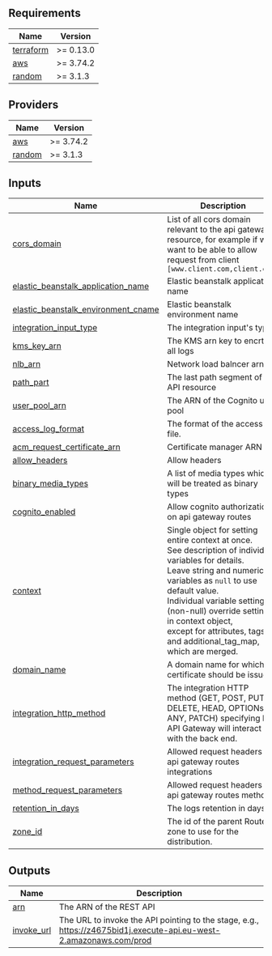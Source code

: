<!-- BEGIN_TF_DOCS -->
## Requirements

| Name | Version |
|------|---------|
| <a name="requirement_terraform"></a> [terraform](#requirement\_terraform) | >= 0.13.0 |
| <a name="requirement_aws"></a> [aws](#requirement\_aws) | >= 3.74.2 |
| <a name="requirement_random"></a> [random](#requirement\_random) | >= 3.1.3 |

## Providers

| Name | Version |
|------|---------|
| <a name="provider_aws"></a> [aws](#provider\_aws) | >= 3.74.2 |
| <a name="provider_random"></a> [random](#provider\_random) | >= 3.1.3 |

## Inputs

| Name | Description | Type | Required |
|------|-------------|------|:--------:|
| <a name="input_cors_domain"></a> [cors\_domain](#input\_cors\_domain) | List of all cors domain relevant to the api gateway resource, for example if we want to be able to allow request from client `[www.client.com,client.com]` | `list(string)` | yes |
| <a name="input_elastic_beanstalk_application_name"></a> [elastic\_beanstalk\_application\_name](#input\_elastic\_beanstalk\_application\_name) | Elastic beanstalk application name | `string` | yes |
| <a name="input_elastic_beanstalk_environment_cname"></a> [elastic\_beanstalk\_environment\_cname](#input\_elastic\_beanstalk\_environment\_cname) | Elastic beanstalk environment name | `string` | yes |
| <a name="input_integration_input_type"></a> [integration\_input\_type](#input\_integration\_input\_type) | The integration input's type. | `string` | yes |
| <a name="input_kms_key_arn"></a> [kms\_key\_arn](#input\_kms\_key\_arn) | The KMS arn key to encrtypt all logs | `string` | yes |
| <a name="input_nlb_arn"></a> [nlb\_arn](#input\_nlb\_arn) | Network load balncer arn | `string` | yes |
| <a name="input_path_part"></a> [path\_part](#input\_path\_part) | The last path segment of this API resource | `string` | yes |
| <a name="input_user_pool_arn"></a> [user\_pool\_arn](#input\_user\_pool\_arn) | The ARN of the Cognito user pool | `string` | yes |
| <a name="input_access_log_format"></a> [access\_log\_format](#input\_access\_log\_format) | The format of the access log file. | `string` | no |
| <a name="input_acm_request_certificate_arn"></a> [acm\_request\_certificate\_arn](#input\_acm\_request\_certificate\_arn) | Certificate manager ARN | `string` | no |
| <a name="input_allow_headers"></a> [allow\_headers](#input\_allow\_headers) | Allow headers | `list(string)` | no |
| <a name="input_binary_media_types"></a> [binary\_media\_types](#input\_binary\_media\_types) | A list of media types which will be treated as binary types | `list(string)` | no |
| <a name="input_cognito_enabled"></a> [cognito\_enabled](#input\_cognito\_enabled) | Allow cognito authorization on api gateway routes | `bool` | no |
| <a name="input_context"></a> [context](#input\_context) | Single object for setting entire context at once.<br/>See description of individual variables for details.<br/>Leave string and numeric variables as `null` to use default value.<br/>Individual variable settings (non-null) override settings in context object,<br/>except for attributes, tags, and additional\_tag\_map, which are merged. | `any` | no |
| <a name="input_domain_name"></a> [domain\_name](#input\_domain\_name) | A domain name for which the certificate should be issued | `string` | no |
| <a name="input_integration_http_method"></a> [integration\_http\_method](#input\_integration\_http\_method) | The integration HTTP method (GET, POST, PUT, DELETE, HEAD, OPTIONs, ANY, PATCH) specifying how API Gateway will interact with the back end. | `string` | no |
| <a name="input_integration_request_parameters"></a> [integration\_request\_parameters](#input\_integration\_request\_parameters) | Allowed request headers on api gateway routes integrations | `map(string)` | no |
| <a name="input_method_request_parameters"></a> [method\_request\_parameters](#input\_method\_request\_parameters) | Allowed request headers on api gateway routes methods | `map(bool)` | no |
| <a name="input_retention_in_days"></a> [retention\_in\_days](#input\_retention\_in\_days) | The logs retention in days | `number` | no |
| <a name="input_zone_id"></a> [zone\_id](#input\_zone\_id) | The id of the parent Route53 zone to use for the distribution. | `string` | no |

## Outputs

| Name | Description |
|------|-------------|
| <a name="output_arn"></a> [arn](#output\_arn) | The ARN of the REST API |
| <a name="output_invoke_url"></a> [invoke\_url](#output\_invoke\_url) | The URL to invoke the API pointing to the stage, e.g., https://z4675bid1j.execute-api.eu-west-2.amazonaws.com/prod |
<!-- END_TF_DOCS -->